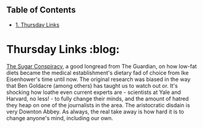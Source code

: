 <div id="table-of-contents">
<h2>Table of Contents</h2>
<div id="text-table-of-contents">
<ul>
<li><a href="#orgheadline1">1. Thursday Links</a></li>
</ul>
</div>
</div>

# Thursday Links     :blog:<a id="orgheadline1"></a>

[The Sugar Conspiracy](http://www.theguardian.com/society/2016/apr/07/the-sugar-conspiracy-robert-lustig-john-yudkin), a good longread from The Guardian, on how low-fat diets
became the medical establishment's dietary fad of choice from Ike Eisenhower's time
until now. The original research was biased in the way that Ben Goldacre (among others)
has taught us to watch out or. 
It's shocking how loathe even current experts are - scientists
at Yale and Harvard, no less! - to fully change their minds, and the amount of hatred
they heap on one of the journalists in the area. The aristocratic disdain is 
very Downton Abbey.
As always, the real take away is how hard it is to change anyone's mind, including
our own.
